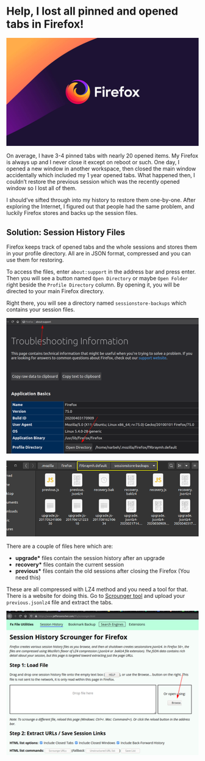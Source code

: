 # Help, I lost all pinned and opened tabs in Firefox!

![](assets/img/firefox-logo.jpg)

On average, I have 3-4 pinned tabs with nearly 20 opened items. My  Firefox is always up and I never close it except on reboot or such. One  day, I opened a new window in another workspace, then closed the main  window accidentally which included my 1 year opened tabs. What happened  then, I couldn’t restore the previous session which was the recently  opened window so I lost all of them. 

I should’ve sifted through into my history to restore them one-by-one. After exploring the Internet, I figured out that people had  the same problem, and luckily Firefox stores and backs up the session  files.

## Solution: Session History Files

Firefox keeps track of opened tabs and the whole sessions and stores  them in your profile directory. All are in JSON format, compressed and  you can use them for restoring.

To access the files, enter `about:support` in the address bar and press enter. Then you will see a button named `Open Directory` or maybe `Open Folder` right beside the `Profile Directory` column. By opening it, you will be directed to your main Firefox directory.

Right there, you will see a directory named `sessionstore-backups` which contains your session files.

![](assets/img/about_firefox.png)

![](assets/img/firefox_data.png)

There are a couple of files here which are:

- **upgrade\*** files contain the session history after an upgrade
- **recovery\*** files contain the current session
- **previous\*** files contain the old sessions after closing the Firefox (You need this)

These are all compressed with LZ4 method and you need a tool for that. There is a website for doing this. Go to [Scrounger tool](https://www.jeffersonscher.com/res/scrounger.html) and upload your `previous.jsonlz4` file and extract the tabs.

![](assets/img/firefox_restore.png)